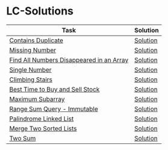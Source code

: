 # LC-Solutions

| Task                                                                                                               | Solution                                |
|--------------------------------------------------------------------------------------------------------------------|-----------------------------------------|
| [Contains Duplicate](https://leetcode.com/problems/contains-duplicate)                                             | [Solution](contains-duplicate.py)       |
| [Missing Number](https://leetcode.com/problems/missing-number)                                                     | [Solution](missing-number.py)           |
| [Find All Numbers Disappeared in an Array](https://leetcode.com/problems/find-all-numbers-disappeared-in-an-array) | [Solution](find-disappeared-numbers.py) |
| [Single Number](https://leetcode.com/problems/single-number)                                                       | [Solution](single-number.py)            |
| [Climbing Stairs](https://leetcode.com/problems/climbing-stairs)                                                   | [Solution](climbing-stairs.py)          |
| [Best Time to Buy and Sell Stock](https://leetcode.com/problems/best-time-to-buy-and-sell-stock)                   | [Solution](best-time-buy-stock.py)      |
| [Maximum Subarray](https://leetcode.com/problems/maximum-subarray)                                                 | [Solution](maximum-subarray.py)         |
| [Range Sum Query - Immutable](https://leetcode.com/problems/range-sum-query-immutable)                             | [Solution](range-sum-query.py)          |
| [Palindrome Linked List](https://leetcode.com/problems/palindrome-linked-list)                                     | [Solution](palindrome-linked-list.py)   |
| [Merge Two Sorted Lists](https://leetcode.com/problems/merge-two-sorted-lists)                                     | [Solution](merge-two-sorted-lists.py)   |
| [Two Sum](https://leetcode.com/problems/two-sum)                                                                   | [Solution](two-sum.py)                  |


